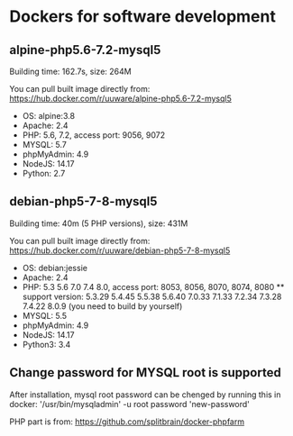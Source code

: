 # Dockers for software development

## alpine-php5.6-7.2-mysql5
Building time: 162.7s, size: 264M

You can pull built image directly from: https://hub.docker.com/r/uuware/alpine-php5.6-7.2-mysql5

* OS: alpine:3.8
* Apache: 2.4
* PHP: 5.6, 7.2, access port: 9056, 9072
* MYSQL: 5.7
* phpMyAdmin: 4.9
* NodeJS: 14.17
* Python: 2.7

## debian-php5-7-8-mysql5
Building time: 40m (5 PHP versions), size: 431M

You can pull built image directly from: https://hub.docker.com/r/uuware/debian-php5-7-8-mysql5


* OS: debian:jessie
* Apache: 2.4
* PHP: 5.3 5.6 7.0 7.4 8.0, access port: 8053, 8056, 8070, 8074, 8080
** support version: 5.3.29 5.4.45 5.5.38 5.6.40 7.0.33 7.1.33 7.2.34 7.3.28 7.4.22 8.0.9 (you need to build by yourself)
* MYSQL: 5.5
* phpMyAdmin: 4.9
* NodeJS: 14.17
* Python3: 3.4

## Change password for MYSQL root is supported
After installation, mysql root password can be chenged by running this in docker:
'/usr/bin/mysqladmin' -u root password 'new-password'

PHP part is from:
https://github.com/splitbrain/docker-phpfarm